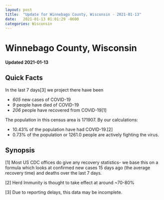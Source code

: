 ```yaml
---
layout: post
title:  "Update for Winnebago County, Wisconsin - 2021-01-13"
date:   2021-01-13 01:01:29 -0600
categories: Wisconsin
---
```


# Winnebago County, Wisconsin
#### Updated 2021-01-13

## Quick Facts

In the last 7 days[3] we project there have been
- *605* new cases of COVID-19
- *9* people have died of COVID-19
- *206* people have recovered from COVID-19[1]

The population in this census area is 171907. By our calculations:
- 10.43% of the population have had COVID-19.[2]
- 0.73% of the population or 1261.0 people are actively fighting the virus.

## Synopsis




[1] Most US CDC offices do give any recovery statistics- we base this on a formula which looks at confirmed new cases
15 days ago (the average recovery time) and deaths over the last 7 days.

[2] Herd Immunity is thought to take effect at around ~70-80%

[3] Due to reporting delays, this data may be incomplete.
 
    